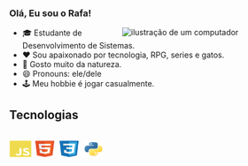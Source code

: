 ### Olá, Eu sou o Rafa!
<img src="https://raw.githubusercontent.com/MicaelliMedeiros/micaellimedeiros/master/image/computer-illustration.png" alt="ilustração de um computador" min-width="300px" max-width="300px" width="300px" align="right">

- 🎓 Estudante de Desenvolvimento de Sistemas.
- ❤ Sou apaixonado por tecnologia, RPG, series e gatos.
- 🌲 Gosto muito da natureza.
- 😄 Pronouns: ele/dele
- 🕹️ Meu hobbie é jogar casualmente.



## Tecnologias

<div style="display: inline_block"><br>
  <img align="center" alt="Eduardo-Js" height="30" width="40" src="https://raw.githubusercontent.com/devicons/devicon/master/icons/javascript/javascript-plain.svg"/>
  <img align="center" alt="Eduardo-HTML" height="30" width="40" src="https://raw.githubusercontent.com/devicons/devicon/master/icons/html5/html5-original.svg"/>
  <img align="center" alt="Eduardo-CSS" height="30" width="40" src="https://raw.githubusercontent.com/devicons/devicon/master/icons/css3/css3-original.svg"/>
  <img align="center" alt="Eduardo-Python" height="30" width="40" src="https://raw.githubusercontent.com/devicons/devicon/master/icons/python/python-original.svg"/>
</div>

##
